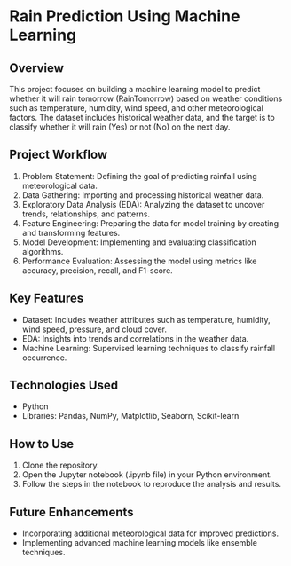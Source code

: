 # Rain Prediction Using Machine Learning
## Overview
This project focuses on building a machine learning model to predict whether it will rain tomorrow (RainTomorrow) based on weather conditions such as temperature, humidity, wind speed, and other meteorological factors. The dataset includes historical weather data, and the target is to classify whether it will rain (Yes) or not (No) on the next day.

## Project Workflow
1. Problem Statement: Defining the goal of predicting rainfall using meteorological data.
2. Data Gathering: Importing and processing historical weather data.
3. Exploratory Data Analysis (EDA): Analyzing the dataset to uncover trends, relationships, and patterns.
4. Feature Engineering: Preparing the data for model training by creating and transforming features.
5. Model Development: Implementing and evaluating classification algorithms.
6. Performance Evaluation: Assessing the model using metrics like accuracy, precision, recall, and F1-score.
## Key Features
* Dataset: Includes weather attributes such as temperature, humidity, wind speed, pressure, and cloud cover.
* EDA: Insights into trends and correlations in the weather data.
* Machine Learning: Supervised learning techniques to classify rainfall occurrence.
## Technologies Used
* Python
* Libraries: Pandas, NumPy, Matplotlib, Seaborn, Scikit-learn
## How to Use
1. Clone the repository.
2. Open the Jupyter notebook (.ipynb file) in your Python environment.
3. Follow the steps in the notebook to reproduce the analysis and results.
## Future Enhancements
* Incorporating additional meteorological data for improved predictions.
* Implementing advanced machine learning models like ensemble techniques.
